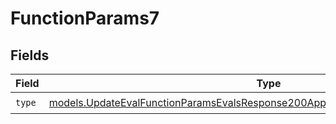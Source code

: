 # FunctionParams7


## Fields

| Field                                                                                                                                                                    | Type                                                                                                                                                                     | Required                                                                                                                                                                 | Description                                                                                                                                                              |
| ------------------------------------------------------------------------------------------------------------------------------------------------------------------------ | ------------------------------------------------------------------------------------------------------------------------------------------------------------------------ | ------------------------------------------------------------------------------------------------------------------------------------------------------------------------ | ------------------------------------------------------------------------------------------------------------------------------------------------------------------------ |
| `type`                                                                                                                                                                   | [models.UpdateEvalFunctionParamsEvalsResponse200ApplicationJSONResponseBody5Type](../models/updateevalfunctionparamsevalsresponse200applicationjsonresponsebody5type.md) | :heavy_check_mark:                                                                                                                                                       | N/A                                                                                                                                                                      |